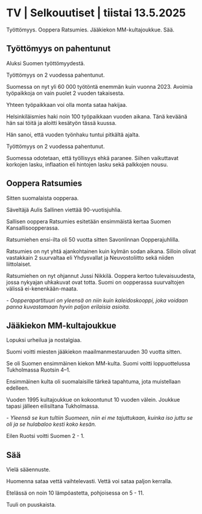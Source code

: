 # TV | Selkouutiset | tiistai 13.5.2025

Työttömyys. Ooppera Ratsumies. Jääkiekon MM-kultajoukkue. Sää.

## Työttömyys on pahentunut

Aluksi Suomen työttömyydestä.

Työttömyys on 2 vuodessa pahentunut.

Suomessa on nyt yli 60 000 työtöntä enemmän kuin vuonna 2023. Avoimia työpaikkoja on vain puolet 2 vuoden takaisesta.

Yhteen työpaikkaan voi olla monta sataa hakijaa.

Helsinkiläismies haki noin 100 työpaikkaan vuoden aikana. Tänä keväänä hän sai töitä ja aloitti kesätyön tässä kuussa.

Hän sanoi, että vuoden työnhaku tuntui pitkältä ajalta.

Työttömyys on 2 vuodessa pahentunut.

Suomessa odotetaan, että työllisyys ehkä paranee. Siihen vaikuttavat korkojen lasku, inflaation eli hintojen lasku sekä palkkojen nousu.

## Ooppera Ratsumies

Sitten suomalaista oopperaa.

Säveltäjä Aulis Sallinen viettää 90-vuotisjuhlia.

Sallisen ooppera Ratsumies esitetään ensimmäistä kertaa Suomen Kansallisoopperassa.

Ratsumiehen ensi-ilta oli 50 vuotta sitten Savonlinnan Oopperajuhlilla.

Ratsumies on nyt yhtä ajankohtainen kuin kylmän sodan aikana. Silloin olivat vastakkain 2 suurvaltaa eli Yhdysvallat ja Neuvostoliitto sekä niiden liittolaiset.

Ratsumiehen on nyt ohjannut Jussi Nikkilä. Ooppera kertoo tulevaisuudesta, jossa nykyajan uhkakuvat ovat totta. Suomi on oopperassa suurvaltojen välissä ei-kenenkään-maata.

*- Oopperapartituuri on yleensä on niin kuin kaleidoskooppi, joka voidaan panna kuvastamaan hyvin paljon erilaisia asioita.*

## Jääkiekon MM-kultajoukkue

Lopuksi urheilua ja nostalgiaa.

Suomi voitti miesten jääkiekon maailmanmestaruuden 30 vuotta sitten.

Se oli Suomen ensimmäinen kiekon MM-kulta. Suomi voitti loppuottelussa Tukholmassa Ruotsin 4–1.

Ensimmäinen kulta oli suomalaisille tärkeä tapahtuma, jota muistellaan edelleen.

Vuoden 1995 kultajoukkue on kokoontunut 10 vuoden välein. Joukkue tapasi jälleen eilisiltana Tukholmassa.

*- Yleensä se kun tultiin Suomeen, niin ei me tajuttukaan, kuinka iso juttu se oli ja se hulabaloo kesti koko kesän.*

Eilen Ruotsi voitti Suomen 2 - 1.

## Sää

Vielä sääennuste.

Huomenna sataa vettä vaihtelevasti. Vettä voi sataa paljon kerralla.

Etelässä on noin 10 lämpöastetta, pohjoisessa on 5 - 11.

Tuuli on puuskaista.
